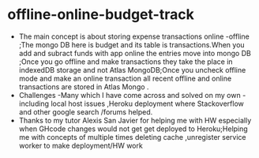 # offline-online-budget-track
* The main concept is  about storing expense transactions online -offline ;The mongo DB here is budget and its table is  transactions.When you add and subract funds with app online the entries move into mongo DB ;Once you go offline and make transactions they take the place in indexedDB storage  and not Atlas MongoDB;Once you uncheck offline mode and make an online transaction all recent offline and online transactions are stored in Atlas Mongo .
* Challenges -Many which I have come across and solved on my own -including local host issues ,Heroku deployment where Stackoverflow and other google search /forums helped.
* Thanks to my tutor Alexis San Javier for helping me with HW especially when GHcode changes  would not get get deployed to Heroku;Helping me with concepts of multiple times deleting cache ,unregister service worker to make deployment/HW work
